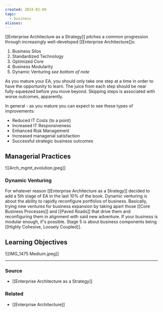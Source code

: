 ```yaml
---
created: 2024-02-09
tags:
  - business
aliases:
---
```

[[Enterprise Architecture as a Strategy]] pitches a common progression through increasingly well-developed [[Enterprise Architecture]]s:

1. Business Silos
2. Standardized Technology
3. Optimized Core
4. Business Modularity
5. Dynamic Venturing *see bottom of note*

As you mature your EA, you should only take one step at a time in order to have the opportunity to learn. The juice from each step should be near fully-squeezed before you move beyond. Skipping steps is associated with worse outcomes, apparently.

In general - as you mature you can expect to see these types of improvements:

- Reduced IT Costs (to a point)
- Increased IT Responsiveness
- Enhanced Risk Management
- Increased managerial satisfaction
- Successful strategic business outcomes

## Managerial Practices
![[Arch_mgmt_evolution.jpeg]]

### Dynamic Venturing
For whatever reason [[Enterprise Architecture as a Strategy]] decided to add a 5th stage of EA in the last 10% of the book. Dynamic venturing is about the ability to rapidly reconfigure portfolios of business. Basically, trying new ventures for business expansion by taking apart those [[Core Business Processes]] and [[Paved Roads]] that drive them and reconfiguring them in alignment with said new adventure. If your business is modular enough, if's possible. Stage 5 is about business components being [[Highly Cohesive, Loosely Coupled]].

## Learning Objectives
![[IMG_1475 Medium.jpeg]]

---
### Source
- [[Enterprise Architecture as a Strategy]]

### Related
- [[Enterprise Architecture]]
